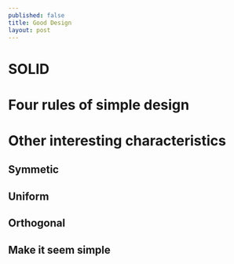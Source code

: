 ```yaml
---
published: false
title: Good Design
layout: post
---
```


# SOLID

# Four rules of simple design

# Other interesting characteristics

## Symmetic

## Uniform

## Orthogonal

## Make it seem simple
